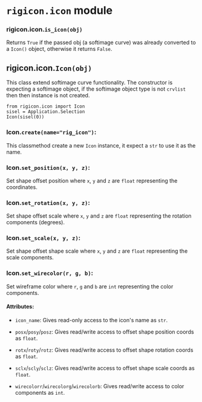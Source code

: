 `rigicon.icon` module
=====================
### rigicon.icon.`is_icon(obj)`
Returns `True` if the passed obj (a softimage curve) was already converted to a `Icon()` object, otherwise it returns `False`.


rigicon.icon.`Icon(obj)`
---------------------------
This class extend softimage curve functionality.
The constructor is expecting a softimage object, if the softimage object type is not `crvlist` then then instance is not created.

    from rigicon.icon import Icon
    sisel = Application.Selection
    Icon(sisel(0))

### Icon.`create(name="rig_icon")`:
This classmethod create a new `Icon` instance, it expect a `str` to use it as the name.

### Icon.`set_position(x, y, z)`:
Set shape offset position where `x`, `y` and `z` are `float` representing the coordinates.

### Icon.`set_rotation(x, y, z)`:
Set shape offset scale where `x`, `y` and `z` are `float` representing the rotation components (degrees).

### Icon.`set_scale(x, y, z)`:
Set shape offset shape scale where `x`, `y` and `z` are `float` representing the scale components.

### Icon.`set_wirecolor(r, g, b)`:
Set wireframe color where `r`, `g` and `b` are `int` representing the color components.

#### Attributes:
* `icon_name`:
Gives read-only access to the icon's name as `str`.

* `posx`/`posy`/`posz`:
Gives read/write access to offset shape position coords as `float`.

* `rotx`/`roty`/`rotz`:
Gives read/write access to offset shape rotation coords as `float`.

* `sclx`/`scly`/`sclz`:
Gives read/write access to offset shape scale coords as `float`.

* `wirecolorr`/`wirecolorg`/`wirecolorb`:
Gives read/write access to color components as `int`.
